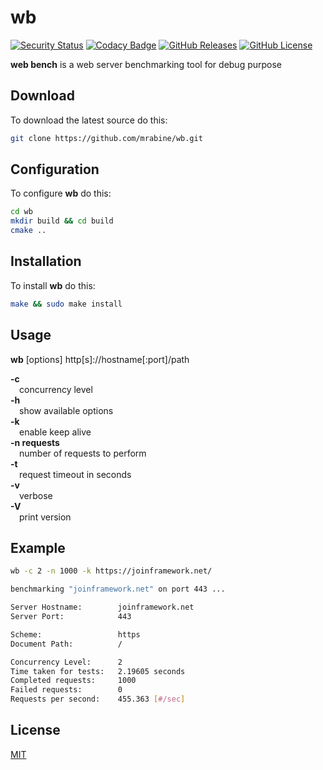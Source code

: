 # wb

[![Security Status](https://github.com/mrabine/wb/workflows/security/badge.svg)](https://github.com/mrabine/wb/security/code-scanning)
[![Codacy Badge](https://app.codacy.com/project/badge/Grade/96362326939a46bd8673b5b70f8654f7)](https://app.codacy.com/gh/mrabine/wb/dashboard?utm_source=gh&utm_medium=referral&utm_content=&utm_campaign=Badge_grade)
[![GitHub Releases](https://img.shields.io/github/release/mrabine/wb.svg)](https://github.com/mrabine/wb/releases/latest)
[![GitHub License](https://img.shields.io/badge/license-MIT-blue.svg)](https://github.com/mrabine/wb/blob/main/LICENSE)

**web bench** is a web server benchmarking tool for debug purpose

## Download

To download the latest source do this:
```bash
git clone https://github.com/mrabine/wb.git
```

## Configuration

To configure **wb** do this:
```bash
cd wb
mkdir build && cd build
cmake ..
```

## Installation

To install **wb** do this:
```bash
make && sudo make install
```

## Usage

**wb** \[options] http\[s]://hostname\[:port]/path

**-c**\
&emsp;concurrency level\
**-h**\
&emsp;show available options\
**-k**\
&emsp;enable keep alive\
**-n requests**\
&emsp;number of requests to perform\
**-t**\
&emsp;request timeout in seconds\
**-v**\
&emsp;verbose\
**-V**\
&emsp;print version

## Example

```bash
wb -c 2 -n 1000 -k https://joinframework.net/

benchmarking "joinframework.net" on port 443 ...

Server Hostname:        joinframework.net
Server Port:            443

Scheme:                 https
Document Path:          /

Concurrency Level:      2
Time taken for tests:   2.19605 seconds
Completed requests:     1000
Failed requests:        0
Requests per second:    455.363 [#/sec]
```

## License

[MIT](https://choosealicense.com/licenses/mit/)

